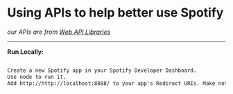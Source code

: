 # Using APIs to help better use Spotify

_our APIs are from [Web API Libraries](https://developer.spotify.com/documentation/web-api/libraries/#libraries)_

------


**Run Locally:**

```markdown

Create a new Spotify app in your Spotify Developer Dashboard.
Use node to run it.
Add http://http://localhost:8888/ to your app's Redirect URIs. Make note to save your Client ID and Client Secret.


```



